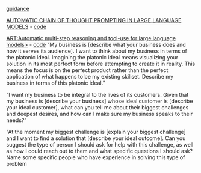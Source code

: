 [guidance](https://github.com/microsoft/guidance)

[AUTOMATIC CHAIN OF THOUGHT PROMPTING IN LARGE LANGUAGE MODELS](https://arxiv.org/pdf/2210.03493.pdf)
    - [code](https://github.com/amazon-science/auto-cot)

[ART:Automatic multi-step reasoning and tool-use for large language models>](https://arxiv.org/pdf/2303.09014.pdf)
    - [code]()
“My business is [describe what your business does and how it serves its audience]. I want to think about my business in terms of the platonic ideal. Imagining the platonic ideal means visualizing your solution in its most perfect form before attempting to create it in reality. This means the focus is on the perfect product rather than the perfect application of what happens to be my existing skillset. Describe my business in terms of this platonic ideal.”

“I want my business to be integral to the lives of its customers. Given that my business is [describe your business] whose ideal customer is [describe your ideal customer], what can you tell me about their biggest challenges and deepest desires, and how can I make sure my business speaks to their needs?”

“At the moment my biggest challenge is [explain your biggest challenge] and I want to find a solution that [describe your ideal outcome]. Can you suggest the type of person I should ask for help with this challenge, as well as how I could reach out to them and what specific questions I should ask? Name some specific people who have experience in solving this type of problem
